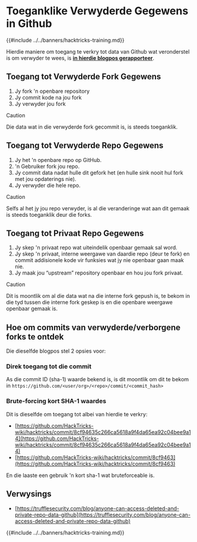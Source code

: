 # Toeganklike Verwyderde Gegewens in Github

{{#include ../../banners/hacktricks-training.md}}

Hierdie maniere om toegang te verkry tot data van Github wat veronderstel is om verwyder te wees, is [**in hierdie blogpos gerapporteer**](https://trufflesecurity.com/blog/anyone-can-access-deleted-and-private-repo-data-github).

## Toegang tot Verwyderde Fork Gegewens

1. Jy fork 'n openbare repository
2. Jy commit kode na jou fork
3. Jy verwyder jou fork

> [!CAUTION]
> Die data wat in die verwyderde fork gecommit is, is steeds toeganklik.

## Toegang tot Verwyderde Repo Gegewens

1. Jy het 'n openbare repo op GitHub.
2. 'n Gebruiker fork jou repo.
3. Jy commit data nadat hulle dit gefork het (en hulle sink nooit hul fork met jou opdaterings nie).
4. Jy verwyder die hele repo.

> [!CAUTION]
> Selfs al het jy jou repo verwyder, is al die veranderinge wat aan dit gemaak is steeds toeganklik deur die forks.

## Toegang tot Privaat Repo Gegewens

1. Jy skep 'n privaat repo wat uiteindelik openbaar gemaak sal word.
2. Jy skep 'n privaat, interne weergawe van daardie repo (deur te fork) en commit addisionele kode vir funksies wat jy nie openbaar gaan maak nie.
3. Jy maak jou “upstream” repository openbaar en hou jou fork privaat.

> [!CAUTION]
> Dit is moontlik om al die data wat na die interne fork gepush is, te bekom in die tyd tussen die interne fork geskep is en die openbare weergawe openbaar gemaak is.

## Hoe om commits van verwyderde/verborgene forks te ontdek

Die dieselfde blogpos stel 2 opsies voor:

### Direk toegang tot die commit

As die commit ID (sha-1) waarde bekend is, is dit moontlik om dit te bekom in `https://github.com/<user/org>/<repo>/commit/<commit_hash>`

### Brute-forcing kort SHA-1 waardes

Dit is dieselfde om toegang tot albei van hierdie te verkry:

- [https://github.com/HackTricks-wiki/hacktricks/commit/8cf94635c266ca5618a9f4da65ea92c04bee9a14](https://github.com/HackTricks-wiki/hacktricks/commit/8cf94635c266ca5618a9f4da65ea92c04bee9a14)
- [https://github.com/HackTricks-wiki/hacktricks/commit/8cf9463](https://github.com/HackTricks-wiki/hacktricks/commit/8cf9463)

En die laaste een gebruik 'n kort sha-1 wat bruteforceable is.

## Verwysings

- [https://trufflesecurity.com/blog/anyone-can-access-deleted-and-private-repo-data-github](https://trufflesecurity.com/blog/anyone-can-access-deleted-and-private-repo-data-github)

{{#include ../../banners/hacktricks-training.md}}

